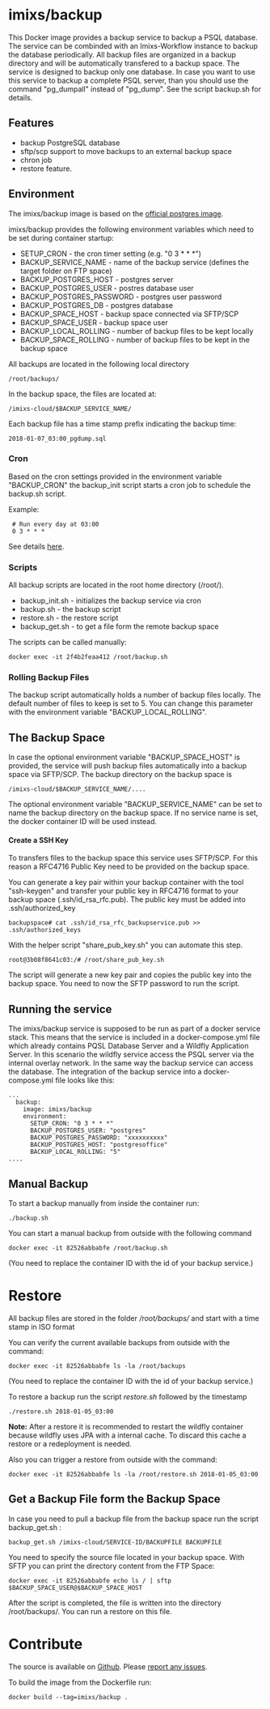 # imixs/backup

This Docker image provides a backup service to backup a PSQL database. The service can be combinded with an Imixs-Workflow instance to backup the database periodically. 
All backup files are organized in a backup directory and will be automatically transfered to a backup space. 
The service is designed to backup only one database. In case you want to use this service to backup a complete PSQL server, than you should use the command "pg\_dumpall" instead of "pg\_dump". See the script backup.sh for details. 


## Features
* backup PostgreSQL database
* sftp/scp support to move backups to an external backup space
* chron job
* restore feature.

## Environment
The imixs/backup image is based on the [official postgres image](https://hub.docker.com/_/postgres/).

imixs/backup provides the following environment variables which need to be set during container startup:

* SETUP\_CRON - the cron timer setting (e.g. "0 3 * * *")
* BACKUP\_SERVICE\_NAME - name of the backup service (defines the target folder on FTP space)
* BACKUP\_POSTGRES\_HOST - postgres server
* BACKUP\_POSTGRES\_USER - postres database user
* BACKUP\_POSTGRES\_PASSWORD - postgres user password
* BACKUP\_POSTGRES\_DB - postgres database 
* BACKUP\_SPACE\_HOST - backup space connected via SFTP/SCP 
* BACKUP\_SPACE\_USER - backup space user 
* BACKUP\_LOCAL\_ROLLING - number of backup files to be kept locally
* BACKUP\_SPACE\_ROLLING - number of backup files to be kept in the backup space


All backups are located in the following local directory 

	/root/backups/

In the backup space, the files are located at:

	/imixs-cloud/$BACKUP_SERVICE_NAME/
	
Each backup file has a time stamp prefix indicating the backup time:

	2018-01-07_03:00_pgdump.sql
 


### Cron
Based on the cron settings provided in the environment variable "BACKUP\_CRON" the backup\_init script starts a cron job to schedule the backup.sh script.

Example:

     # Run every day at 03:00
     0 3 * * *   

See details [here](https://wiki.ubuntuusers.de/Cron/).

### Scripts
All backup scripts are located in the root home directory (/root/). 

 * backup_init.sh - initializes the backup service via cron
 * backup.sh - the backup script
 * restore.sh - the restore script
 * backup_get.sh - to get a file form the remote backup space

The scripts can be called manually:

    docker exec -it 2f4b2feaa412 /root/backup.sh

### Rolling Backup Files

The backup script automatically holds a number of backup files locally. The default number of files to keep is set to 5. You can change this parameter with the environment variable "BACKUP\_LOCAL\_ROLLING".



## The Backup Space
In case the optional environment variable "BACKUP\_SPACE\_HOST" is provided, the service will push backup files automatically into a backup space via SFTP/SCP.
The backup directory on the backup space is

    /imixs-cloud/$BACKUP_SERVICE_NAME/....
    
The optional environment variable  "BACKUP\_SERVICE\_NAME" can be set to name the backup directory on the backup space. If no service name is set, the docker container ID will be used instead.  

#### Create a SSH Key

To transfers files to the backup space this service uses SFTP/SCP. For this reason a RFC4716 Public Key need to be provided on the backup space. 

You can generate a key pair within your backup container with the tool "ssh-keygen" and transfer your public key in RFC4716 format to your backup space (.ssh/id_rsa_rfc.pub). 
The public key must be added into .ssh/authorized_key

	backupspace# cat .ssh/id_rsa_rfc_backupservice.pub >> .ssh/authorized_keys

With the helper script "share\_pub\_key.sh" you can automate this step.
	
	root@3b08f8641c03:/# /root/share_pub_key.sh

The script will generate a new key pair and copies the public key into the backup space. You need to now the SFTP password to run the script. 

## Running the service

The imixs/backup service is supposed to be run as part of a docker service stack. This means that the service is included in a docker-compose.yml file which already contains PQSL Database Server and a Wildfly Application Server. 
In this scenario the wildfly service access the PSQL server via the internal overlay network. In the same way the backup service can access the database. The integration of the backup service into a docker-compose.yml file looks like this:

	...
	  backup:
	    image: imixs/backup
	    environment:
	      SETUP_CRON: "0 3 * * *"
	      BACKUP_POSTGRES_USER: "postgres"
	      BACKUP_POSTGRES_PASSWORD: "xxxxxxxxxx"
	      BACKUP_POSTGRES_HOST: "postgresoffice"
	      BACKUP_LOCAL_ROLLING: "5"
	....


## Manual Backup

To start a backup manually from inside the container run:

	./backup.sh

You can start a manual backup from outside with the following command

	docker exec -it 82526abbabfe /root/backup.sh

(You need to replace the container ID with the id of your backup service.)

# Restore

All backup files are stored in the folder _/root/backups/_ and start with a time stamp in ISO format

You can verify the current available backups from outside with the command:

	docker exec -it 82526abbabfe ls -la /root/backups

(You need to replace the container ID with the id of your backup service.)

To restore a backup run the script _restore.sh_ followed by the timestamp

	./restore.sh 2018-01-05_03:00
	

**Note:** After a restore it is recommended to restart the wildfly container because wildfly uses JPA with a internal cache. To discard this cache a restore or a redeployment is needed. 


Also you can trigger a restore from outside with the command:

	docker exec -it 82526abbabfe ls -la /root/restore.sh 2018-01-05_03:00
	
## Get a Backup File form the Backup Space

In case you need to pull a backup file from the backup space run the script backup_get.sh :

	backup_get.sh /imixs-cloud/SERVICE-ID/BACKUPFILE BACKUPFILE

You need to specify the source file located in your backup space. With SFTP you can print the directory content from the FTP Space:

	docker exec -it 82526abbabfe echo ls / | sftp $BACKUP_SPACE_USER@$BACKUP_SPACE_HOST



After the script is completed, the file is written into the directory /root/backups/. 
You can run a restore on this file.

     
     
# Contribute
The source is available on [Github](https://github.com/imixs/imixs-docker). Please [report any issues](https://github.com/imixs/imixs-docker/issues).

To build the image from the Dockerfile run: 

    docker build --tag=imixs/backup .
 